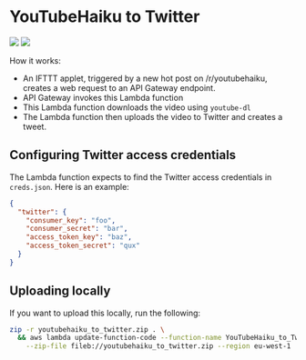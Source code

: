 # YouTubeHaiku to Twitter

![](https://img.shields.io/twitter/follow/rYoutubeHaiku.svg?style=flat&label=Follow)
![](https://img.shields.io/travis/KieranHunt/YouTubeHaiku_to_Twitter.svg?style=flat)

How it works:
- An IFTTT applet, triggered by a new hot post on /r/youtubehaiku, creates a web
request to an API Gateway endpoint.
- API Gateway invokes this Lambda function
- This Lambda function downloads the video using `youtube-dl`
- The Lambda function then uploads the video to Twitter and creates a tweet.

## Configuring Twitter access credentials

The Lambda function expects to find the Twitter access credentials in
`creds.json`. Here is an example:

```json
{
  "twitter": {
    "consumer_key": "foo",
    "consumer_secret": "bar",
    "access_token_key": "baz",
    "access_token_secret": "qux"
  }
}
```

## Uploading locally

If you want to upload this locally, run the following:

```bash
zip -r youtubehaiku_to_twitter.zip . \
  && aws lambda update-function-code --function-name YouTubeHaiku_to_Twitter \
    --zip-file fileb://youtubehaiku_to_twitter.zip --region eu-west-1
```
